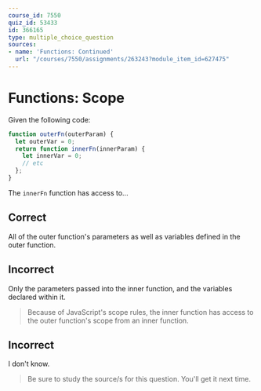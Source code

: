 ```yaml
---
course_id: 7550
quiz_id: 53433
id: 366165
type: multiple_choice_question
sources:
- name: 'Functions: Continued'
  url: "/courses/7550/assignments/263243?module_item_id=627475"
---
```


# Functions: Scope

Given the following code:

```javascript
function outerFn(outerParam) {
  let outerVar = 0;
  return function innerFn(innerParam) {
    let innerVar = 0;
    // etc
  };
}
```

The `innerFn` function has access to...

## Correct

All of the outer function's parameters as well as variables defined in the outer
function.

## Incorrect

Only the parameters passed into the inner function, and the variables declared
within it.

> Because of JavaScript's scope rules, the inner function has access to the outer
> function's scope from an inner function.

## Incorrect

I don't know.

> Be sure to study the source/s for this question. You'll get it next time.
